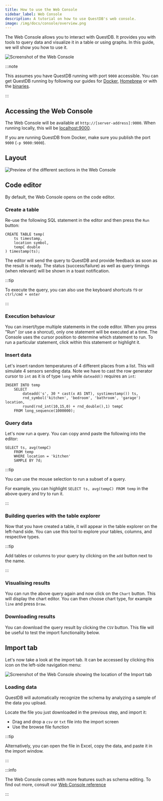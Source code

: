 ```yaml
---
title: How to use the Web Console
sidebar_label: Web Console
description: A tutorial on how to use QuestDB's web console.
image: /img/docs/console/overview.png
---
```


The Web Console allows you to interact with QuestDB. It provides you with tools
to query data and visualize it in a table or using graphs. In this guide, we
will show you how to use it.

<img
  alt="Screenshot of the Web Console"
  className="screenshot--shadow screenshot--docs screenshot--small"
  src="/img/docs/console/overview.png"
/>

:::note

This assumes you have QuestDB running with port `9000` accessible. You can get
QuestDB running by following our guides for [Docker](guide/docker.md),
[Homebrew](guide/homebrew.md) or with the [binaries](guide/binaries.md).

:::

## Accessing the Web Console

The Web Console will be available at `http://[server-address]:9000`. When
running locally, this will be [localhost:9000](http://localhost:9000).

If you are running QuestDB from Docker, make sure you publish the port `9000`
(`-p 9000:9000`).

## Layout

<img
  alt="Preview of the different sections in the Web Console"
  className="screenshot--shadow screenshot--docs screenshot--small"
  src="/img/docs/console/layout.png"
/>

## Code editor

By default, the Web Console opens on the code editor.

### Create a table

Re-use the following SQL statement in the editor and then press the `Run`
button:

```questdb-sql
CREATE TABLE temp(
    ts timestamp,
    location symbol,
    tempC double
) timestamp(ts);
```

The editor will send the query to QuestDB and provide feedback as soon as the
result is ready. The status (success/failure) as well as query timings (when
relevant) will be shown in a toast notification.

:::tip

To execute the query, you can also use the keyboard shortcuts `f9` or
`ctrl/cmd + enter`

:::

### Execution behaviour

You can insert/type multiple statements in the code editor. When you press "Run"
(or use a shorcut), only one statement will be executed at a time. The Console
uses the cursor position to determine which statement to run. To run a
particular statement, click within this statement or highlight it.

### Insert data

Let's insert random temperatures of 4 different places from a list. This will
simulate 4 sensors sending data. Note we have to cast the row generator cursor
to `int` as it is of type `long` while `dateadd()` requires an `int`:

```questdb-sql
INSERT INTO temp
    SELECT
        dateadd('s', 30 * cast(x AS INT), systimestamp()) ts,
        rnd_symbol('kitchen', 'bedroom', 'bathroom', 'garage') location,
        round(rnd_int(10,15,0) + rnd_double(),1) tempC
    FROM long_sequence(1000000);
```

### Query data

Let's now run a query. You can copy annd paste the following into the editor:

```questdb-sql
SELECT ts, avg(tempC)
    FROM temp
    WHERE location = 'kitchen'
    SAMPLE BY 7d;
```

:::tip

You can use the mouse selection to run a subset of a query.

For example, you can highlight `SELECT ts, avg(tempC) FROM temp` in the above
query and try to run it.

:::

### Building queries with the table explorer

Now that you have created a table, it will appear in the table explorer on the
left-hand side. You can use this tool to explore your tables, columns, and
respective types.

:::tip

Add tables or columns to your query by clicking on the `add` button next to the
name.

:::

### Visualising results

You can run the above query again and now click on the `Chart` button. This will
display the chart editor. You can then choose chart type, for example `line` and
press `Draw`.

### Downloading results

You can download the query result by clicking the `CSV` button. This file will
be useful to test the import functionality below.

## Import tab

Let's now take a look at the import tab. It can be accessed by clicking this
icon on the left-side navigation menu:

<img
  alt="Screenshot of the Web Console showing the location of the Import tab"
  className="screenshot--shadow screenshot--docs screenshot--small"
  src="/img/docs/console/importTab.png"
/>

### Loading data

QuestDB will automatically recognize the schema by analyzing a sample of the
data you upload.

Locate the file you just downloaded in the previous step, and import it:

- Drag and drop a `csv` or `txt` file into the import screen
- Use the browse file function

:::tip

Alternatively, you can open the file in Excel, copy the data, and paste it in
the import window.

:::

:::info

The Web Console comes with more features such as schema editing. To find out
more, consult our [Web Console reference](reference/web-console.md)

:::
